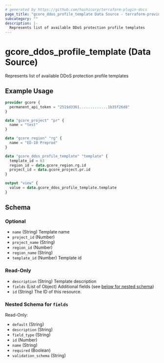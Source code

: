```yaml
---
# generated by https://github.com/hashicorp/terraform-plugin-docs
page_title: "gcore_ddos_profile_template Data Source - terraform-provider-gcore"
subcategory: ""
description: |-
  Represents list of available DDoS protection profile templates
---
```


# gcore_ddos_profile_template (Data Source)

Represents list of available DDoS protection profile templates

## Example Usage

```terraform
provider gcore {
  permanent_api_token = "251$d3361.............1b35f26d8"
}

data "gcore_project" "pr" {
  name = "test"
}

data "gcore_region" "rg" {
  name = "ED-10 Preprod"
}

data "gcore_ddos_profile_template" "template" {
  template_id = 63
  region_id = data.gcore_region.rg.id
  project_id = data.gcore_project.pr.id
}

output "view" {
  value = data.gcore_ddos_profile_template.template
}
```

<!-- schema generated by tfplugindocs -->
## Schema

### Optional

- `name` (String) Template name
- `project_id` (Number)
- `project_name` (String)
- `region_id` (Number)
- `region_name` (String)
- `template_id` (Number) Template id

### Read-Only

- `description` (String) Template description
- `fields` (List of Object) Additional fields (see [below for nested schema](#nestedatt--fields))
- `id` (String) The ID of this resource.

<a id="nestedatt--fields"></a>
### Nested Schema for `fields`

Read-Only:

- `default` (String)
- `description` (String)
- `field_type` (String)
- `id` (Number)
- `name` (String)
- `required` (Boolean)
- `validation_schema` (String)
